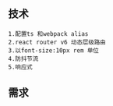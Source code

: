 
## 技术
```
1.配置ts 和webpack alias
2.react router v6 动态层级路由
3.以font-size:10px rem 单位
4.防抖节流
5.响应式
```

## 需求
```
```
